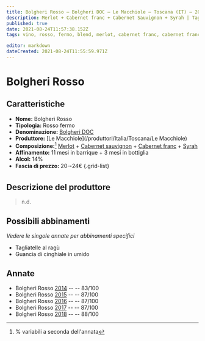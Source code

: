 ```yaml
---
title: Bolgheri Rosso – Bolgheri DOC – Le Macchiole – Toscana (IT) – 20🠒24€ – 2★-3★
description: Merlot + Cabernet franc + Cabernet Sauvignon + Syrah | Tagliatelle al ragù – Guancia di cinghiale in umido
published: true
date: 2021-08-24T11:57:38.152Z
tags: vino, rosso, fermo, blend, merlot, cabernet franc, cabernet franc, syrah, italia, toscana, tagliatelle al ragù, guancia di cinghiale in umido, 20🠒24€, 3 stelle

editor: markdown
dateCreated: 2021-08-24T11:55:59.971Z
---
```


# Bolgheri Rosso

## Caratteristiche
- **Nome:** Bolgheri Rosso
- **Tipologia:** Rosso fermo
- **Denominazione:** [Bolgheri DOC](/denominazioni/Italia/Toscana/DOC/Bolgheri)
- **Produttore:** [Le Macchiole](/produttori/Italia/Toscana/Le Macchiole) 
- **Composizione:**[^1] [Merlot](/vitigni/Francia/bacca-nera/merlot) + [Cabernet sauvignon](/vitigni/Francia/bacca-nera/cabernet-sauvignon) + [Cabernet franc](/vitigni/Francia/bacca-nera/cabernet-franc) + [Syrah](/vitigni/Francia/bacca-nera/syrah) 
- **Affinamento:** 11 mesi in barrique + 3 mesi in bottiglia
- **Alcol:** 14%
- **Fascia di prezzo:** 20🠒24€
{.grid-list}

## Descrizione del produttore

> n.d.


## Possibili abbinamenti
*Vedere le singole annate per abbinamenti specifici*

- Tagliatelle al ragù
- Guancia di cinghiale in umido

## Annate

- Bolgheri Rosso [2014](vini/Italia/Toscana/Le-Macchiole/Bolgheri-Rosso/2014) -- <span class="star-2"></span> -- 83/100
- Bolgheri Rosso [2015](vini/Italia/Toscana/Le-Macchiole/Bolgheri-Rosso/2015) -- <span class="star-3"></span> -- 87/100
- Bolgheri Rosso [2016](vini/Italia/Toscana/Le-Macchiole/Bolgheri-Rosso/2016) -- <span class="star-3"></span> -- 87/100 
- Bolgheri Rosso [2017](vini/Italia/Toscana/Le-Macchiole/Bolgheri-Rosso/2017) -- <span class="star-3"></span> -- 87/100
- Bolgheri Rosso [2018](vini/Italia/Toscana/Le-Macchiole/Bolgheri-Rosso/2018) -- <span class="star-3"></span> -- 88/100

[^1]: % variabili a seconda dell'annata

<span style="display:none">montegrappa</span>